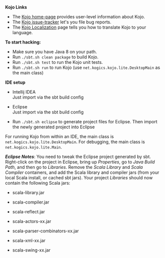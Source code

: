 **Kojo Links**

* The [Kojo home-page][1] provides user-level information about Kojo.
* The [Kojo issue-tracker][3] let's you file bug reports.
* The [Kojo Localization][5] page tells you how to translate Kojo to your language.

**To start hacking:**

* Make sure you have Java 8 on your path. 
* Run `./sbt.sh clean package` to build Kojo.
* Run `./sbt.sh test` to run the Kojo unit tests.
* Run `./sbt.sh run` to run Kojo (use `net.kogics.kojo.lite.DesktopMain` as the main class)

**IDE setup**

* Intellij IDEA  
Just import via the sbt build config

* Eclipse  
Just import via the sbt build config


* Run `./sbt.sh eclipse` to generate project files for Eclipse. Then import the newly generated project into Eclipse

For running Kojo from within an IDE, the main class is `net.kogics.kojo.lite.DesktopMain`. For debugging, the main class is `net.kogics.kojo.lite.Main`. 

***Eclipse Notes***: You need to tweak the Eclipse project generated by sbt. Right-click on the project in Eclipse, bring up *Properties*, go to *Java Build Path*, and then go to *Libraries*. Remove the *Scala Library* and *Scala Compiler* containers, and add the Scala library and compiler jars (from your local Scala install, or cached sbt jars). Your project *Libraries* should now contain the following Scala jars:

* scala-library.jar
* scala-compiler.jar
* scala-reflect.jar
* scala-actors-xx.jar
* scala-parser-combinators-xx.jar
* scala-xml-xx.jar
* scala-swing-xx.jar
 

  [1]: http://www.kogics.net/kojo
  [3]: https://github.com/litan/kojo/issues
  [5]: https://bitbucket.org/lalit_pant/kojo/wiki/Kojo%20Localization
  
